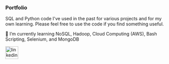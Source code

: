 ### Portfolio

SQL and Python code I've used in the past for various projects and for my own learning. Please feel free to use the code if you find something useful. 

🌱 I’m currently learning NoSQL, Hadoop, Cloud Computing (AWS), Bash Scripting, Selenium, and MongoDB

[<img src='https://cdn.jsdelivr.net/npm/simple-icons@3.0.1/icons/linkedin.svg' alt='linkedin' height='40'>](https://www.linkedin.com/in/axelahl//)

